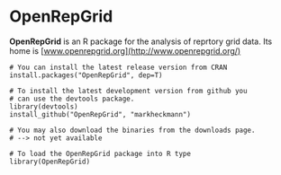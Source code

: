 # OpenRepGrid

**OpenRepGrid** is an R package for the analysis of reprtory grid data. Its home is  [www.openrepgrid.org](http://www.openrepgrid.org/) 
                                                  
    # You can install the latest release version from CRAN
    install.packages("OpenRepGrid", dep=T)
    
    # To install the latest development version from github you 
    # can use the devtools package.
    library(devtools)
    install_github("OpenRepGrid", "markheckmann") 

    # You may also download the binaries from the downloads page. 
    # --> not yet available    

    # To load the OpenRepGrid package into R type
    library(OpenRepGrid)

